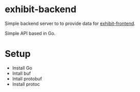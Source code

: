 # exhibit-backend

Simple backend server to to provide data for [exhibit-frontend](https://github.com/timrxd/exhibit-frontend).

Simple API based in Go.

# Setup
 - Install Go
 - Intall buf
 - Intall protobuf
 - Install protoc